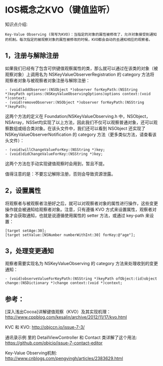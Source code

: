 # IOS概念之KVO（键值监听）

知识点介绍:

    Key-Value Observing (简写为KVO)：当指定的对象的属性被修改了，允许对象接受到通知的机制。每次指定的被观察对象的属性被修改的时候，KVO都会自动的去通知相应的观察者。
    
    

## 1，注册与解除注册
如果我们已经有了包含可供键值观察属性的类，那么就可以通过在该类的对象（被观察对象）上调用名为 NSKeyValueObserverRegistration 的 category 方法将观察者对象与被观察者对象注册与解除注册：
```
- (void)addObserver:(NSObject *)observer forKeyPath:(NSString *)keyPath options:(NSKeyValueObservingOptions)options context:(void *)context;
- (void)removeObserver:(NSObject *)observer forKeyPath:(NSString *)keyPath;

```
这两个方法的定义在 Foundation/NSKeyValueObserving.h 中，NSObject，NSArray，NSSet均实现了以上方法，因此我们不仅可以观察普通对象，还可以观察数组或结合类对象。在该头文件中，我们还可以看到 NSObject 还实现了 NSKeyValueObserverNotification 的 category 方法（更多类似方法，请查看该头文件）：
```
- (void)willChangeValueForKey:(NSString *)key;
- (void)didChangeValueForKey:(NSString *)key;
```
这两个方法在手动实现键值观察时会用到，暂且不提。

值得注意的是：不要忘记解除注册，否则会导致资源泄露。


## 2，设置属性

将观察者与被观察者注册好之后，就可以对观察者对象的属性进行操作，这些变更操作就会被通知给观察者对象。注意，只有遵循 KVO 方式来设置属性，观察者对象才会获取通知，也就是说遵循使用属性的 setter 方法，或通过 key-path 来设置：
```
[target setAge:30];
[target setValue:[NSNumber numberWithInt:30] forKey:@"age"];

```
## 3，处理变更通知

观察者需要实现名为 NSKeyValueObserving 的 category 方法来处理收到的变更通知：
```
- (void)observeValueForKeyPath:(NSString *)keyPath ofObject:(id)object change:(NSDictionary *)change context:(void *)context;
```




## 参考：

[深入浅出Cocoa]详解键值观察（KVO）及其实现机理： http://www.cppblog.com/kesalin/archive/2012/11/17/kvo.html

KVC 和 KVO: http://objccn.io/issue-7-3/

通讯录示例 里的 DetailViewController 和 Contact 类详解了这个用法: https://github.com/objcio/issue-7-contact-editor

Key-Value Observing机制: http://www.cnblogs.com/pengyingh/articles/2383629.html

